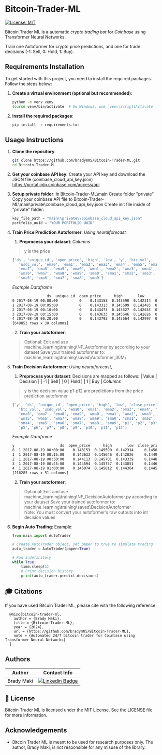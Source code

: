 # Bitcoin-Trader-ML
 
[![License: MIT](https://img.shields.io/badge/License-MIT-yellow.svg)](https://opensource.org/licenses/MIT)

Bitcoin Trader ML is a automatic *crypto trading bot* for *Coinbase* using Transformer Neural Networks.

Train one Autoformer for crypto price predictions, and one for trade decisions (-1: Sell, 0: Hold, 1: Buy).

## Requirements Installation

To get started with this project, you need to install the required packages. Follow the steps below:

1. **Create a virtual environment (optional but recommended)**:
    ```bash
    python -m venv venv
    source venv/bin/activate  # On Windows, use `venv\ScriptsActivate`
    ```

2. **Install the required packages**:
    ```bash
    pip install -r requirements.txt
    ```

## Usage Instructions

1. **Clone the repository**:
    ```bash
    git clone https://github.com/bradym05/Bitcoin-Trader-ML.git
    cd Bitcoin-Trader-ML
    ```

2. **Get your coinbase API key**:
    Create your API key and download the JSON file (coinbase_cloud_api_key.json)
    https://portal.cdp.coinbase.com/access/api

3. **Setup private folder**:
    In Bitcoin-Trader-ML\main
    Create folder "private"
    Copy your coinbase API file to Bitcoin-Trader-ML\main\private\coinbase_cloud_api_key.json
    Create init file inside of "private" folder:
    ```python
    key_file_path = "main\\private\\coinbase_cloud_api_key.json"
    portfolio_uuid = "YOUR PORTFOLIO UUID"
    ```

4. **Train Price Prediction Autoformer**:
    *Using neuralforecast,*

    1. **Preprocess your dataset**:
    *Columns*
    >y is the price
    ```python
    ['ds', 'unique_id', 'open_price', 'high', 'low', 'y', 'btc_vol',
       'usdc_vol', 'ema0', 'ema1', 'ema2', 'ema3', 'ema4', 'ema5', 'ema6',
       'ema7', 'ema8', 'ema9', 'wma0', 'wma1', 'wma2', 'wma3', 'wma4', 'wma5',
       'wma6', 'wma7', 'wma8', 'wma9', 'sma0', 'sma1', 'sma2', 'sma3', 'sma4',
       'sma5', 'sma6', 'sma7', 'sma8', 'sma9']
    ```
    *Example Dataframe*
    ```bash
                    ds  unique_id  open_price      high       low         y   btc_vol  usdc_vol  ...      sma2      sma3      sma4      sma5      sma6      sma7      sma8      sma9
    0 2017-08-19 00:00:00          0    0.143153  0.145590  0.142314  0.145074  0.001439  5.925526  ...  0.149302  0.148726  0.148141  0.146973  0.145702  0.144943  0.144299  0.143965
    1 2017-08-19 00:05:00          0    0.143313  0.145609  0.142485  0.145030  0.001403  5.780747  ...  0.149254  0.148677  0.148043  0.146867  0.145639  0.144889  0.144271  0.143939
    2 2017-08-19 00:10:00          0    0.143473  0.145627  0.142655  0.144987  0.001367  5.635968  ...  0.149206  0.148628  0.147946  0.146761  0.145576  0.144836  0.144243  0.143914
    3 2017-08-19 00:15:00          0    0.143633  0.145646  0.142826  0.144943  0.001331  5.491189  ...  0.149158  0.148579  0.147849  0.146655  0.145512  0.144782  0.144216  0.143888
    4 2017-08-19 00:20:00          0    0.143793  0.145664  0.142997  0.144900  0.001294  5.346409  ...  0.149110  0.148531  0.147751  0.146549  0.145449  0.144728  0.144188  0.143862
    [648853 rows x 38 columns]
    ```

    2. **Train your autoformer**:
    >Optional: Edit and use machine_learning\training\NF_Autoformer.py according to your dataset
    Save your trained autoformer to: machine_learning\training\saved\Autoformer_30M\

5. **Train Decision Autoformer**:
    *Using neuralforecast,*

    1. **Preprocess your dataset**:
    Decisions are mapped as follows:
    | Value    | Decision |
    | -1       | Sell     |
    |  0       | Hold     |
    |  1       | Buy      |
    *Columns*
    >y is the decision value
    >p1-p12 are predictions from the price prediction autoformer
    ```python
    ['y', 'ds', 'unique_id', 'open_price', 'high', 'low', 'close_price',
       'btc_vol', 'usdc_vol', 'ema0', 'ema1', 'ema2', 'ema3', 'ema4', 'ema5',
       'ema6', 'ema7', 'ema8', 'ema9', 'wma0', 'wma1', 'wma2', 'wma3', 'wma4',
       'wma5', 'wma6', 'wma7', 'wma8', 'wma9', 'sma0', 'sma1', 'sma2', 'sma3',
       'sma4', 'sma5', 'sma6', 'sma7', 'sma8', 'sma9', 'p1', 'p2', 'p3', 'p4',
       'p5', 'p6', 'p7', 'p8', 'p9', 'p10', 'p11', 'p12']
    ```
    *Example Dataframe*
    ```bash
    y                     ds  open_price      high       low  close_price   btc_vol  usdc_vol  ...        p4       p5        p6        p7        p8       p9       p10       p11       p12
    0  1 2017-08-19 00:00:00    0.143153  0.145590  0.142314     0.145074  0.001439  5.925526  ...  0.144832  0.14463  0.144239  0.143678  0.143814  0.14406  0.144468  0.144901  0.142082
    1  1 2017-08-19 00:15:00    0.143633  0.145646  0.142826     0.144943  0.001331  5.491189  ...  0.144832  0.14463  0.144239  0.143678  0.143814  0.14406  0.144468  0.144901  0.142082
    2  1 2017-08-19 00:30:00    0.144113  0.145701  0.143339     0.144813  0.001222  5.056851  ...  0.144832  0.14463  0.144239  0.143678  0.143814  0.14406  0.144468  0.144901  0.142082
    3  1 2017-08-19 00:45:00    0.144594  0.145757  0.143851     0.144683  0.001113  4.622513  ...  0.144832  0.14463  0.144239  0.143678  0.143814  0.14406  0.144468  0.144901  0.142082
    4  1 2017-08-19 01:00:00    0.145074  0.145812  0.144364     0.144552  0.001005  4.188176  ...  0.144832  0.14463  0.144239  0.143678  0.143814  0.14406  0.144468  0.144901  0.142082
    [216285 rows x 51 columns]
    ```

    2. **Train your autoformer**:
    >Optional: Edit and use machine_learning\training\NF_DecisionAutoformer.py according to your dataset
    Save your trained autoformer to: machine_learning\training\saved\DecisionAutoformer\
    >Note: You must convert your autoformer's raw outputs into int decision values

6. **Begin Auto Trading**:
    Example:
    ```python
    from main import AutoTrader

    # Create AutoTrader object, set paper to true to simulate trading
    auto_trader = AutoTrader(paper=True)

    # Run indefinitely
    while True:
        time.sleep(1)
        # Print decision history
        print(auto_trader.predict.decisions)
    ```

## 🎓 Citations
If you have used Bitcoin Trader ML, please cite with the following reference:
```text
  @misc{bitcoin-trader-ml,
    author = {Brady Maki},
    title = {Bitcoin-Trader-ML},
    year = {2024},
    url = {https://github.com/bradym05/Bitcoin-Trader-ML},
    note = {Automated 24/7 bitcoin trader for Coinbase using Transformer Neural Networks}
  }
```

## Authors

| Author      | Contact Info         |
|-------------|----------------------|
| Brady Maki  | [![Linkedin Badge](https://img.shields.io/badge/-Linkedin-blue?style=flat&logo=Linkedin&logoColor=white)](https://www.linkedin.com/in/brady-m-899456230/)    |

## 📜 License

Bitcoin Trader ML is licensed under the MIT License. See the [LICENSE](https://github.com/bradym05/Bitcoin-Trader-ML/blob/main/LICENSE) file for more information.

## Acknowledgements

- Bitcoin Trader ML is meant to be used for research purposes only. The author, Brady Maki, is not responsible for any misuse of the library.